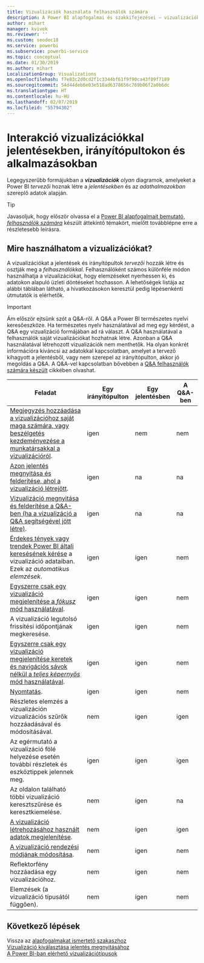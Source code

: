 ```yaml
---
title: Vizualizációk használata felhasználók számára
description: A Power BI alapfogalmai és szakkifejezései – vizualizációk. Mi az a Power BI-vizualizáció?
author: mihart
manager: kvivek
ms.reviewer: ''
ms.custom: seodec18
ms.service: powerbi
ms.subservice: powerbi-service
ms.topic: conceptual
ms.date: 01/30/2019
ms.author: mihart
LocalizationGroup: Visualizations
ms.openlocfilehash: f7e83c2d0cd2f1c3344bf61f9f90ca43f09f7189
ms.sourcegitcommit: 54d44deb6e03e518ad6378656c769b06f2a0b6dc
ms.translationtype: HT
ms.contentlocale: hu-HU
ms.lasthandoff: 02/07/2019
ms.locfileid: "55794302"
---
```

# <a name="interact-with-visualizations-in-reports-dashboards-and-apps"></a>Interakció vizualizációkkal jelentésekben, irányítópultokon és alkalmazásokban

Legegyszerűbb formájukban a ***vizualizációk*** *olyan* diagramok, amelyeket a Power BI *tervezői* hoznak létre a *jelentésekben* és az *adathalmazokban* szereplő adatok alapján. 

> [!TIP]
> Javasoljuk, hogy először olvassa el a [Power BI alapfogalmait bemutató, *felhasználók számára*](end-user-basic-concepts.md) készült áttekintő témakört, mielőtt továbblépne erre a részletesebb leírásra.

## <a name="what-can-i-do-with-visualizations"></a>Mire használhatom a vizualizációkat?

A vizualizációkat a jelentések és irányítópultok *tervezői* hozzák létre és osztják meg a *felhasználókkal*. Felhasználóként számos különféle módon használhatja a vizualizációkat, hogy elemzéseket nyerhessen ki, és adatokon alapuló üzleti döntéseket hozhasson. A lehetőségek listája az alábbi táblában látható, a hivatkozásokon keresztül pedig lépésenkénti útmutatók is elérhetők.

> [!IMPORTANT]
> Ám először ejtsünk szót a Q&A-ről. A Q&A a Power BI természetes nyelvi keresőeszköze. Ha természetes nyelv használatával ad meg egy kérdést, a Q&A egy vizualizáció formájában ad rá választ. A Q&A használatával a felhasználók saját vizualizációkat hozhatnak létre. Azonban a Q&A használatával létrehozott vizualizációk nem menthetők. Ha olyan konkrét információra kíváncsi az adatokkal kapcsolatban, amelyet a tervező kihagyott a jelentésből, vagy nem szerepel az irányítópulton, akkor jó megoldás a Q&A. A Q&A-vel kapcsolatban bővebben a [Q&A felhasználók számára készült](end-user-q-and-a.md) cikkében olvashat.



|Feladat  |Egy irányítópulton  |Egy jelentésben  | A Q&A-ben
|---------|---------|---------|--------|
|[Megjegyzés hozzáadása a vizualizációhoz saját maga számára, vagy beszélgetés kezdeményezése a munkatársakkal a vizualizációról](end-user-comment.md).     |  igen       |   nem      |  nem  |
|[Azon jelentés megnyitása és felderítése, ahol a vizualizáció létrejött](end-user-tiles.md).     |    igen     |   na      |  na |
|[Vizualizáció megnyitása és felderítése a Q&A-ben (ha a vizualizáció a Q&A segítségével jött létre)](end-user-q-and-a.md).     |   igen      |   na      |  na  |
|[Érdekes tények vagy trendek Power BI általi keresésének kérése](end-user-insights.md) a vizualizáció adataiban.  Ezek az *automatikus elemzések*.     |    igen     |   igen      | nem   |
|[Egyszerre csak egy vizualizáció megjelenítése a *fókusz* mód használatával](end-user-focus.md).     | igen        |   igen      | nem  |
|A vizualizáció legutolsó frissítési időpontjának megkeresése.     |  igen       |    igen     | nem  |
|[Egyszerre csak egy vizualizáció megjelenítése keretek és navigációs sávok nélkül a *teljes képernyős* mód használatával](end-user-focus.md).     |   igen      |  igen       | nem  |
|[Nyomtatás](end-user-print.md).     |  igen       |   igen      | nem  |
|Részletes elemzés a vizualizáción vizualizációs szűrők hozzáadásával és módosításával.     |    nem     |   igen      | igen  |
|Az egérmutató a vizualizáció fölé helyezése esetén további részletek és eszköztippek jelennek meg.     |    igen     |   igen      | igen  |
|Az oldalon található többi vizualizáció keresztszűrése és keresztkiemelése.     |   nem      |   igen      | na  |
|[A vizualizáció létrehozásához használt adatok megjelenítése](end-user-show-data.md).     |  nem       |   igen      | igen  |
| [A vizualizáció rendezési módjának módosítása](end-user-search-sort.md). | nem  | igen  | nem  |
| Reflektorfény hozzáadása egy vizualizációhoz. | nem  | igen  |  nem |
| Elemzések (a vizualizáció típusától függően). | nem  | igen  | nem  |

## <a name="next-steps"></a>Következő lépések
Vissza az [alapfogalmakat ismertető szakaszhoz](end-user-basic-concepts.md)    
[Vizualizáció kiválasztása jelentés megnyitásához](end-user-report-open.md)    
[A Power BI-ban elérhető vizualizációtípusok](end-user-visual-type.md)